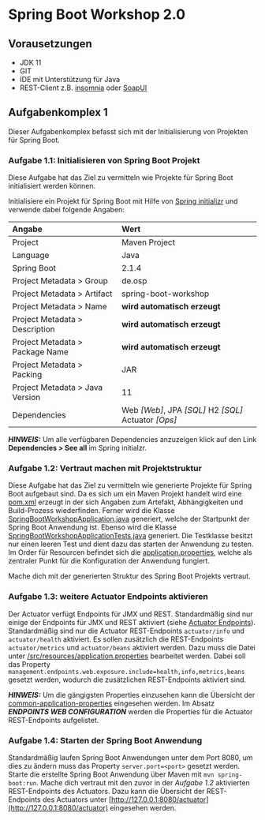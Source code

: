 # Spring Boot Workshop 2.0

## Vorausetzungen

* JDK 11
* GIT
* IDE mit Unterstützung für Java
* REST-Client z.B. [insomnia](https://insomnia.rest/) oder [SoapUI](https://www.soapui.org/)

## Aufgabenkomplex 1

Dieser Aufgabenkomplex befasst sich mit der Initialisierung von Projekten für Spring Boot.

### Aufgabe 1.1: Initialisieren von Spring Boot Projekt

Diese Aufgabe hat das Ziel zu vermitteln wie Projekte für Spring Boot initialisiert werden können.

Initialisiere ein Projekt für Spring Boot mit Hilfe von [Spring initializr](https://start.spring.io/) und verwende dabei folgende Angaben:

| Angabe                          | Wert                                                         |
|:--------------------------------|:-------------------------------------------------------------|
| Project                         | Maven Project                                                |
| Language                        | Java                                                         |
| Spring Boot                     | 2.1.4                                                        |
| Project Metadata > Group        | de.osp                                                       |
| Project Metadata > Artifact     | spring-boot-workshop                                         |
| Project Metadata > Name         | **wird automatisch erzeugt**                                 |
| Project Metadata > Description  | **wird automatisch erzeugt**                                 |
| Project Metadata > Package Name | **wird automatisch erzeugt**                                 |
| Project Metadata > Packing      | JAR                                                          |
| Project Metadata > Java Version | 11                                                           |
| Dependencies                    | Web *\[Web\]*, JPA *\[SQL\]* H2 *\[SQL\]* Actuator *\[Ops\]* |

**_HINWEIS:_**  Um alle verfügbaren Dependencies anzuzeigen klick auf den Link **Dependencies > See all** im Spring initialzr.


### Aufgabe 1.2: Vertraut machen mit Projektstruktur

Diese Aufgabe hat das Ziel zu vermitteln wie generierte Projekte für Spring Boot aufgebaut sind.
Da es sich um ein Maven Projekt handelt wird eine [pom.xml](pom.xml) erzeugt in der sich Angaben zum Artefakt, Abhängigkeiten und Build-Prozess wiederfinden.
Ferner wird die Klasse [SpringBootWorkshopApplication.java](src/main/java/de/osp/springbootworkshop/SpringBootWorkshopApplication.java) generiert, welche der Startpunkt der Spring Boot Anwendung ist.
Ebenso wird die Klasse [SpringBootWorkshopApplicationTests.java](src/test/java/de/osp/springbootworkshop/SpringBootWorkshopApplicationTests.java) generiert.
Die Testklasse besitzt nur einen leeren Test und dient dazu das starten der Anwendung zu testen.
Im Order für Resourcen befindet sich die [application.properties](src/main/resources/application.properties), welche als zentraler Punkt für die Konfiguration der Anwendung fungiert.

Mache dich mit der generierten Struktur des Spring Boot Projekts vertraut.


### Aufgabe 1.3: weitere Actuator Endpoints aktivieren

Der Actuator verfügt Endpoints für JMX und REST. Standardmäßig sind nur einige der Endpoints für JMX und REST aktiviert (siehe [Actuator Endpoints](https://docs.spring.io/spring-boot/docs/current/reference/html/production-ready-endpoints.html)).
Standardmäßig sind nur die Actuator REST-Endpoints `actuator/info` und `actuator/health` aktiviert. Es sollen zusätzlich die REST-Endpoints `actuator/metrics` und `actuator/beans` aktiviert werden.
Dazu muss die Datei unter [/src/resources/application.properties](src/main/resources/application.properties) bearbeitet werden.
Dabei soll das Property `management.endpoints.web.exposure.include=health,info,metrics,beans` gesetzt werden, wodurch die zusätzlichen REST-Endpoints aktiviert sind.

**_HINWEIS:_** Um die gängigsten Properties einzusehen kann die Übersicht der [common-application-properties](https://docs.spring.io/spring-boot/docs/current/reference/html/common-application-properties.html) eingesehen werden. Im Absatz ***ENDPOINTS WEB CONFIGURATION*** werden die Properties für die Actuator REST-Endpoints aufgelistet.


### Aufgabe 1.4: Starten der Spring Boot Anwendung

Standardmäßig laufen Spring Boot Anwendungen unter dem Port 8080, um dies zu ändern muss das Property `server.port=<port>` gesetzt werden.
Starte die erstellte Spring Boot Anwendung über Maven mit `mvn spring-boot:run`.
Mache dich vertraut mit den zuvor in der *Aufgabe 1.2* aktivierten REST-Endpoints des Actuators.
Dazu kann die Übersicht der REST-Endpoints des Actuators unter [http://127.0.0.1:8080/actuator](http://127.0.0.1:8080/actuator) eingesehen werden.
